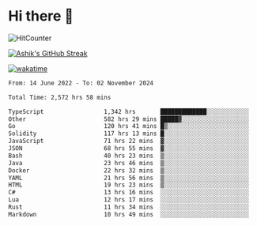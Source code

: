 # Hi there 👋

![HitCounter](https://hits.seeyoufarm.com/api/count/incr/badge.svg?url=https%3A%2F%2Fgithub.com%2Fashrhmn1212%2Fhit-counter)

<!-- ![Contribution Graph](https://github-readme-activity-graph.cyclic.app/graph?username=ashrhmn) -->


<!-- [![Top Langs](https://github-readme-stats.vercel.app/api/top-langs/?username=ashrhmn&layout=compact&theme=synthwave&langs_count=10&card_width=445)](https://github.com/anuraghazra/github-readme-stats) -->

[![Ashik's GitHub Streak](https://github-readme-streak-stats.herokuapp.com/?user=ashrhmn&theme=blood&fire=DD7F1C&background=151515&dates=9f9f9f&border=DD2727)](https://git.io/streak-stats)

<!-- ![Ashik's GitHub stats](https://github-readme-stats.vercel.app/api/?username=ashrhmn&show_icons=true&title_color=fff&icon_color=79ff97&text_color=9f9f9f&bg_color=151515) -->

[![wakatime](https://wakatime.com/badge/user/3df86613-ba63-4631-8e65-0ff18e7becad.svg)](https://wakatime.com/@3df86613-ba63-4631-8e65-0ff18e7becad)

<!--START_SECTION:waka-->

```txt
From: 14 June 2022 - To: 02 November 2024

Total Time: 2,572 hrs 58 mins

TypeScript                 1,342 hrs       █████████████░░░░░░░░░░░░   52.16 %
Other                      582 hrs 29 mins █████▓░░░░░░░░░░░░░░░░░░░   22.64 %
Go                         120 hrs 41 mins █▒░░░░░░░░░░░░░░░░░░░░░░░   04.69 %
Solidity                   117 hrs 13 mins █░░░░░░░░░░░░░░░░░░░░░░░░   04.56 %
JavaScript                 71 hrs 22 mins  ▓░░░░░░░░░░░░░░░░░░░░░░░░   02.77 %
JSON                       68 hrs 55 mins  ▓░░░░░░░░░░░░░░░░░░░░░░░░   02.68 %
Bash                       40 hrs 23 mins  ▒░░░░░░░░░░░░░░░░░░░░░░░░   01.57 %
Java                       23 hrs 46 mins  ▒░░░░░░░░░░░░░░░░░░░░░░░░   00.92 %
Docker                     22 hrs 32 mins  ▒░░░░░░░░░░░░░░░░░░░░░░░░   00.88 %
YAML                       21 hrs 56 mins  ▒░░░░░░░░░░░░░░░░░░░░░░░░   00.85 %
HTML                       19 hrs 23 mins  ▒░░░░░░░░░░░░░░░░░░░░░░░░   00.75 %
C#                         13 hrs 16 mins  ░░░░░░░░░░░░░░░░░░░░░░░░░   00.52 %
Lua                        12 hrs 17 mins  ░░░░░░░░░░░░░░░░░░░░░░░░░   00.48 %
Rust                       11 hrs 34 mins  ░░░░░░░░░░░░░░░░░░░░░░░░░   00.45 %
Markdown                   10 hrs 49 mins  ░░░░░░░░░░░░░░░░░░░░░░░░░   00.42 %
```

<!--END_SECTION:waka-->


<!--### Most Used Languages
<img src="https://wakatime.com/share/@ashrhmn/24ecb986-5bf8-4607-af7f-0aab08908d8c.png" />

### Favourite Tools
<img src="https://wakatime.com/share/@ashrhmn/f4e08015-f3bc-460a-9228-95a3ba11c604.png" />-->
